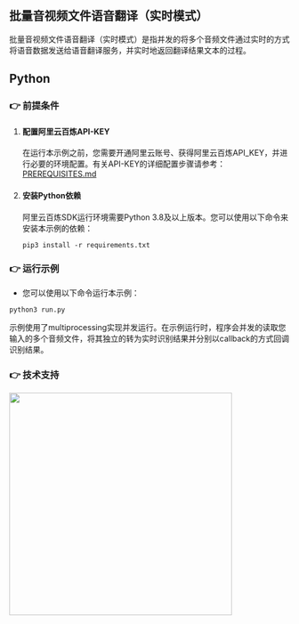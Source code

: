 [comment]: # (title and brief introduction of the sample)
## 批量音视频文件语音翻译（实时模式）
批量音视频文件语音翻译（实时模式）是指并发的将多个音频文件通过实时的方式将语音数据发送给语音翻译服务，并实时地返回翻译结果文本的过程。


## Python

[comment]: # (prerequisites)
### :point_right: 前提条件

1. #### 配置阿里云百炼API-KEY

    在运行本示例之前，您需要开通阿里云账号、获得阿里云百炼API_KEY，并进行必要的环境配置。有关API-KEY的详细配置步骤请参考：[PREREQUISITES.md](../../../../PREREQUISITES.md)

2. #### 安装Python依赖

    阿里云百炼SDK运行环境需要Python 3.8及以上版本。您可以使用以下命令来安装本示例的依赖：
    ```commandline
    pip3 install -r requirements.txt
    ```

[comment]: # (how to run the sample and expected results)
### :point_right: 运行示例
- 您可以使用以下命令运行本示例：

```commandline
python3 run.py
```

   示例使用了multiprocessing实现并发运行。在示例运行时，程序会并发的读取您输入的多个音频文件，将其独立的转为实时识别结果并分别以callback的方式回调识别结果。

[comment]: # (technical support of the sample)
### :point_right: 技术支持
<img src="https://dashscope.oss-cn-beijing.aliyuncs.com/samples/audio/group.png" width="400"/>